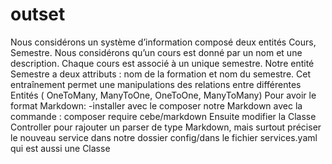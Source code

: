 # outset
Nous considérons un système d’information composé deux entités Cours, Semestre.
Nous considérons qu’un cours est donné par un nom et une description. Chaque cours est associé
à un unique semestre. Notre entité Semestre a deux attributs : nom de la formation et nom du semestre.
Cet entraînement permet une manipulations des relations entre différentes Entités ( OneToMany, ManyToOne, OneToOne, ManyToMany) 
Pour avoir le format Markdown:
-installer avec le composer notre Markdown avec la commande :
composer require cebe/markdown
Ensuite modifier la Classe Controller pour rajouter un parser de type Markdown, mais surtout préciser le nouveau service
dans notre dossier config/dans le fichier services.yaml qui est aussi une Classe
